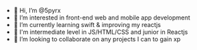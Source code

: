 - 👋 Hi, I’m @5pyrx
- 👀 I’m interested in front-end web and mobile app development
- 🌱 I’m currently learning swift & improving my reactjs
- 🧠 I'm intermediate level in JS/HTML/CSS and junior in Reactjs
- 💞️ I’m looking to collaborate on any projects I can to gain xp

<!---
5pyrx/5pyrx is a ✨ special ✨ repository because its `README.md` (this file) appears on your GitHub profile.
You can click the Preview link to take a look at your changes.
--->
